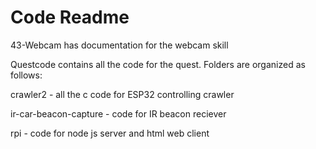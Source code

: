 # Code Readme

43-Webcam has documentation for the webcam skill

Questcode contains all the code for the quest. Folders are organized as follows:

crawler2 - all the c code for ESP32 controlling crawler

ir-car-beacon-capture - code for IR beacon reciever

rpi - code for node js server and html web client

